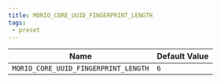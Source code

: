 ```yaml
---
title: MORIO_CORE_UUID_FINGERPRINT_LENGTH
tags: 
 - preset
---
```





<!-- MORIO_AUTO_GENERATED_CONTENT_STARTS - Manual changes made below will be overwritten -->
| Name | Default Value |
|------|---------------|
| `MORIO_CORE_UUID_FINGERPRINT_LENGTH` | `6` |
<!-- MORIO_AUTO_GENERATED_CONTENT_ENDS - Manual changes made above will be overwritten -->
